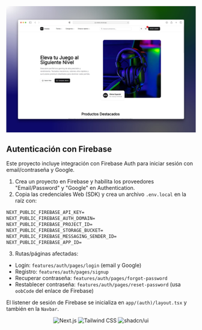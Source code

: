 <div align="center">
  <a href="https://areska.vercel.app">
    <img src="./public/images/readme.jpg" alt="Preview">
  </a>
  <p></p>
</div>

## Autenticación con Firebase

Este proyecto incluye integración con Firebase Auth para iniciar sesión con email/contraseña y Google.

1. Crea un proyecto en Firebase y habilita los proveedores "Email/Password" y "Google" en Authentication.
2. Copia las credenciales Web (SDK) y crea un archivo `.env.local` en la raíz con:

```
NEXT_PUBLIC_FIREBASE_API_KEY=
NEXT_PUBLIC_FIREBASE_AUTH_DOMAIN=
NEXT_PUBLIC_FIREBASE_PROJECT_ID=
NEXT_PUBLIC_FIREBASE_STORAGE_BUCKET=
NEXT_PUBLIC_FIREBASE_MESSAGING_SENDER_ID=
NEXT_PUBLIC_FIREBASE_APP_ID=
```

3. Rutas/páginas afectadas:
  - Login: `features/auth/pages/login` (email y Google)
  - Registro: `features/auth/pages/signup`
  - Recuperar contraseña: `features/auth/pages/forgot-password`
  - Restablecer contraseña: `features/auth/pages/reset-password` (usa `oobCode` del enlace de Firebase)

El listener de sesión de Firebase se inicializa en `app/(auth)/layout.tsx` y también en la `Navbar`.

<div align="center">

![Next.js](https://img.shields.io/badge/Next.js-000000?style=flat&logo=next.js&logoColor=white)
![Tailwind CSS](https://img.shields.io/badge/Tailwind%20CSS-06B6D4?logo=tailwindcss&logoColor=white&style=flat)
![shadcn/ui](https://img.shields.io/badge/shadcn/ui-000000?style=flat&logo=shadcn/ui&logoColor=white)

</div>
